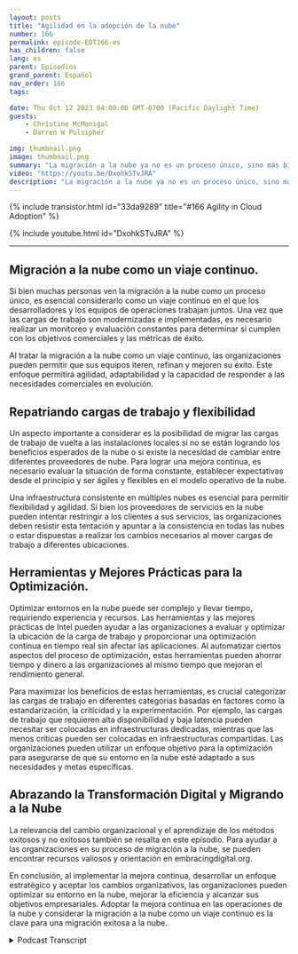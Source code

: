 ```yaml
---
layout: posts
title: "Agilidad en la adopción de la nube"
number: 166
permalink: episode-EDT166-es
has_children: false
lang: es
parent: Episodios
grand_parent: Español
nav_order: 166
tags:

date: Thu Oct 12 2023 04:00:00 GMT-0700 (Pacific Daylight Time)
guests:
    - Christine McMonigal
    - Darren W Pulsipher

img: thumbnail.png
image: thumbnail.png
summary: "La migración a la nube ya no es un proceso único, sino más bien un viaje continuo que requiere una evaluación, monitoreo y ajuste constantes para alcanzar los objetivos empresariales. En este episodio de nuestro podcast, el anfitrión Darren Pulsipher habla con la invitada Christine McMonigal sobre la importancia de adoptar la mejora continua en las operaciones en la nube."
video: "https://youtu.be/DxohkSTvJRA"
description: "La migración a la nube ya no es un proceso único, sino más bien un viaje continuo que requiere una evaluación, monitoreo y ajuste constantes para alcanzar los objetivos empresariales. En este episodio de nuestro podcast, el anfitrión Darren Pulsipher habla con la invitada Christine McMonigal sobre la importancia de adoptar la mejora continua en las operaciones en la nube."
---
```


<div>
{% include transistor.html id="33da9289" title="#166 Agility in Cloud Adoption" %}

{% include youtube.html id="DxohkSTvJRA" %}
</div>

---

## Migración a la nube como un viaje continuo.

Si bien muchas personas ven la migración a la nube como un proceso único, es esencial considerarlo como un viaje continuo en el que los desarrolladores y los equipos de operaciones trabajan juntos. Una vez que las cargas de trabajo son modernizadas e implementadas, es necesario realizar un monitoreo y evaluación constantes para determinar si cumplen con los objetivos comerciales y las métricas de éxito.

Al tratar la migración a la nube como un viaje continuo, las organizaciones pueden permitir que sus equipos iteren, refinan y mejoren su éxito. Este enfoque permitirá agilidad, adaptabilidad y la capacidad de responder a las necesidades comerciales en evolución.

## Repatriando cargas de trabajo y flexibilidad

Un aspecto importante a considerar es la posibilidad de migrar las cargas de trabajo de vuelta a las instalaciones locales si no se están logrando los beneficios esperados de la nube o si existe la necesidad de cambiar entre diferentes proveedores de nube. Para lograr una mejora continua, es necesario evaluar la situación de forma constante, establecer expectativas desde el principio y ser ágiles y flexibles en el modelo operativo de la nube.

Una infraestructura consistente en múltiples nubes es esencial para permitir flexibilidad y agilidad. Si bien los proveedores de servicios en la nube pueden intentar restringir a los clientes a sus servicios, las organizaciones deben resistir esta tentación y apuntar a la consistencia en todas las nubes o estar dispuestas a realizar los cambios necesarios al mover cargas de trabajo a diferentes ubicaciones.

## Herramientas y Mejores Prácticas para la Optimización.

Optimizar entornos en la nube puede ser complejo y llevar tiempo, requiriendo experiencia y recursos. Las herramientas y las mejores prácticas de Intel pueden ayudar a las organizaciones a evaluar y optimizar la ubicación de la carga de trabajo y proporcionar una optimización continua en tiempo real sin afectar las aplicaciones. Al automatizar ciertos aspectos del proceso de optimización, estas herramientas pueden ahorrar tiempo y dinero a las organizaciones al mismo tiempo que mejoran el rendimiento general.

Para maximizar los beneficios de estas herramientas, es crucial categorizar las cargas de trabajo en diferentes categorías basadas en factores como la estandarización, la criticidad y la experimentación. Por ejemplo, las cargas de trabajo que requieren alta disponibilidad y baja latencia pueden necesitar ser colocadas en infraestructuras dedicadas, mientras que las menos críticas pueden ser colocadas en infraestructuras compartidas. Las organizaciones pueden utilizar un enfoque objetivo para la optimización para asegurarse de que su entorno en la nube esté adaptado a sus necesidades y metas específicas.

## Abrazando la Transformación Digital y Migrando a la Nube

La relevancia del cambio organizacional y el aprendizaje de los métodos exitosos y no exitosos también se resalta en este episodio. Para ayudar a las organizaciones en su proceso de migración a la nube, se pueden encontrar recursos valiosos y orientación en embracingdigital.org.

En conclusión, al implementar la mejora continua, desarrollar un enfoque estratégico y aceptar los cambios organizativos, las organizaciones pueden optimizar su entorno en la nube, mejorar la eficiencia y alcanzar sus objetivos empresariales. Adoptar la mejora continua en las operaciones de la nube y considerar la migración a la nube como un viaje continuo es la clave para una migración exitosa a la nube.



<details>
<summary> Podcast Transcript </summary>

<p></p>

</details>
